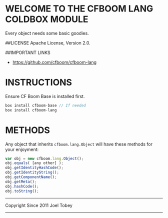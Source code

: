 # WELCOME TO THE CFBOOM LANG COLDBOX MODULE
Every object needs some basic goodies.

##LICENSE
Apache License, Version 2.0.

##IMPORTANT LINKS
- https://github.com/cfboom/cfboom-lang

# INSTRUCTIONS
Ensure CF Boom Base is installed first.

```js
box install cfboom-base // If needed
box install cfboom-lang
````

# METHODS
Any object that inherits `cfboom.lang.Object` will have these methods for your enjoyment:

```js
var obj = new cfboom.lang.Object();
obj.equals( [any other] );
obj.getIdentityHashCode();
obj.getIdentityString();
obj.getComponentName();
obj.getMeta();
obj.hashCode();
obj.toString();
```

********************************************************************************
Copyright Since 2011 Joel Tobey
********************************************************************************
